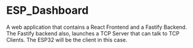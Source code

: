 # ESP_Dashboard
A web application that contains a React Frontend and a Fastify Backend. 
The Fastify backend also, launches a TCP Server that can talk to TCP Clients. The ESP32 will be the client in this case.

